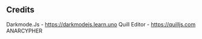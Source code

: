 Credits
--------------------

Darkmode.Js - https://darkmodejs.learn.uno
Quill Editor - https://quilljs.com
ANARCYPHER